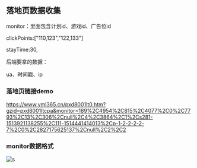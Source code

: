 ## 落地页数据收集

monitor：里面包含计划id、游戏id、广告位id

clickPoints:["110,123","122,133"]

stayTime:30,



后端要拿的数据：

ua、时间戳、ip





### 落地页链接demo

https://www.yml365.cn/pxd8001lt0.htm?gzid=pxd8001ltcpa&monitor=189%2C4954%2C815%2C4077%2C0%2C7793%2C13%2C306%2Cnull%2C4%2C3864%2C1%2Cs281-1513921138255%2C111-1514441414013%2Cp-1-2-2-2-2-7%2C0%2C2827175625137%2Cnull%2C2%2C2



### monitor数据格式

![s](http://oss.ltcdn.cc/cow/2017/12/28/449w_323h_3C3121514443278_origin.png)